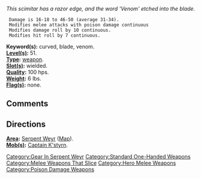 *This scimitar has a razor edge, and the word 'Venom' etched into the
blade.*

` Damage is 16-18 to 46-50 (average 31-34).`  
` Modifies melee attacks with poison damage continuous`  
` Modifies damage roll by 10 continuous.`  
` Modifies hit roll by 7 continuous.`

**Keyword(s):** curved, blade, venom.  
**[Level(s)](Object_Level "wikilink"):** 51.  
**[Type](:Category:_Object_Types "wikilink"):**
[weapon](:Category:Weapons "wikilink").  
**[Slot(s)](Object_Slots "wikilink"):** wielded.  
**[Quality](Object_Quality "wikilink"):** 100 hps.  
**[Weight](Object_Weight "wikilink"):** 6 lbs.  
**[Flag(s)](:Category:_Object_Flags "wikilink"):** none.  

## Comments

## Directions

**[Area](:Category:_Areas "wikilink"):** [Serpent
Weyr](:Category:_Serpent_Weyr "wikilink")
([Map](Serpent_Weyr_Map "wikilink")).  
**[Mob(s)](:Category:_Mobs "wikilink"):** [Captain
K'styrn](Captain_K'styrn "wikilink").  

[Category:Gear In Serpent
Weyr](Category:Gear_In_Serpent_Weyr "wikilink") [Category:Standard
One-Handed Weapons](Category:Standard_One-Handed_Weapons "wikilink")
[Category:Melee Weapons That
Slice](Category:Melee_Weapons_That_Slice "wikilink") [Category:Hero
Melee Weapons](Category:Hero_Melee_Weapons "wikilink") [Category:Poison
Damage Weapons](Category:Poison_Damage_Weapons "wikilink")
